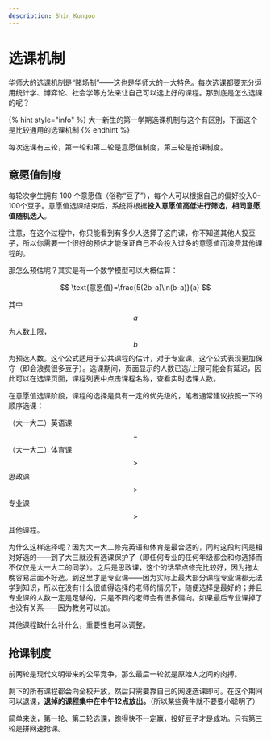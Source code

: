 ```yaml
---
description: Shin_Kungoo
---
```


# 选课机制

华师大的选课机制是“赌场制”——这也是华师大的一大特色。每次选课都要充分运用统计学、博弈论、社会学等方法来让自己可以选上好的课程。那到底是怎么选课的呢？

{% hint style="info" %}
大一新生的第一学期选课机制与这个有区别，下面这个是比较通用的选课机制
{% endhint %}

每次选课有三轮，第一轮和第二轮是意愿值制度，第三轮是抢课制度。

## 意愿值制度

每轮次学生拥有 100 个意愿值（俗称“豆子”），每个人可以根据自己的偏好投入0-100个豆子。意愿值选课结束后，系统将根据**投入意愿值高低进行筛选，相同意愿值随机选入**。

注意，在这个过程中，你只能看到有多少人选择了这门课，你不知道其他人投豆子，所以你需要一个很好的预估才能保证自己不会投入过多的意愿值而浪费其他课程的。

那怎么预估呢？其实是有一个数学模型可以大概估算：

$$
\text{意愿值}=\frac{5(2b-a)\ln(b-a)}{a}
$$

其中$$a$$为人数上限，$$b$$为预选人数。这个公式适用于公共课程的估计，对于专业课，这个公式表现更加保守（即会浪费很多豆子）。选课期间，页面显示的人数已选/上限可能会有延迟，因此可以在选课页面，课程列表中点击课程名称，查看实时选课人数。

在意愿值选课阶段，课程的选择是具有一定的优先级的，笔者通常建议按照一下的顺序选课：

（大一大二）英语课$$=$$（大一大二）体育课$$>$$ 思政课$$>$$专业课$$>$$其他课程。

为什么这样选择呢？因为大一大二修完英语和体育是最合适的，同时这段时间是相对好选的——到了大三就没有选课保护了（即任何专业的任何年级都会和你选择而不仅仅是大一大二的同学）。之后是思政课，这个的话早点修完比较好，因为拖太晚容易后面不好选。到这里才是专业课——因为实际上最大部分课程专业课都无法学到知识，所以在没有什么很值得选择的老师的情况下，随便选择是最好的；并且专业课的人数一定是足够的，只是不同的老师会有很多偏向。如果最后专业课掉了也没有关系——因为教务可以加。

其他课程缺什么补什么，重要性也可以调整。

## 抢课制度

前两轮是现代文明带来的公平竞争，那么最后一轮就是原始人之间的肉搏。

剩下的所有课程都会向全校开放，然后只需要靠自己的网速选课即可。在这个期间可以退课，**退掉的课程集中在中午12点放出。**（所以某些黄牛就不要耍小聪明了）

简单来说，第一轮、第二轮选课，跑得快不一定赢，投好豆子才是成功。只有第三轮是拼网速抢课。
